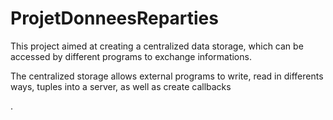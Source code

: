 # ProjetDonneesReparties

This project aimed at creating a centralized data storage, which can be accessed by different programs to exchange informations.

The centralized storage allows external programs to write, read in differents ways, tuples into a server, as well as create callbacks


.
